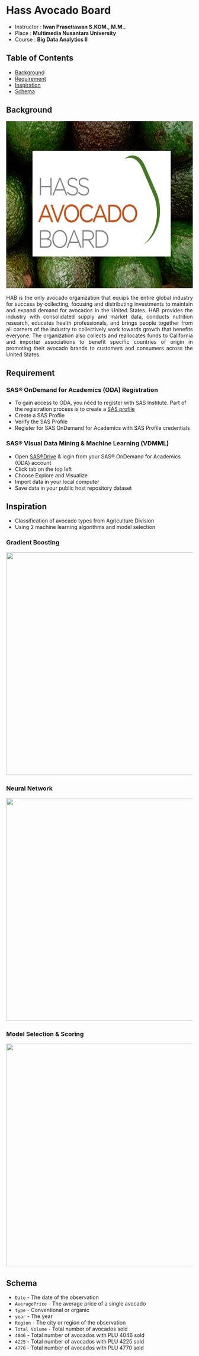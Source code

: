 # Hass Avocado Board
* Instructor :  <b>Iwan Prasetiawan S.KOM., M.M..</b>
* Place : <b>Multimedia Nusantara University</b>
* Course : <b>Big Data Analytics II</b>

## Table of Contents
* [Background](#background)
* [Requirement](#requirement)
* [Inspiration](#inspiration)
* [Schema](#schema)

## Background
<img src="https://github.com/Bayunova28/Avocado_Price/blob/master/images/cover.jpg" height="450" width="1100">

<p align="justify">HAB is the only avocado organization that equips the entire global industry for success by collecting, focusing and distributing investments to maintain and expand demand for avocados in the United States. HAB provides the industry with consolidated supply and market data, conducts nutrition research, educates health professionals, and brings people together from all corners of the industry to collectively work towards growth that benefits everyone. The organization also collects and reallocates funds to California and importer associations to benefit specific countries of origin in promoting their avocado brands to customers and consumers across the United States.<p>
  
## Requirement
### SAS® OnDemand for Academics (ODA) Registration
* To gain access to ODA, you need to register with SAS Institute. Part of the registration process is to create a [SAS profile](https://welcome.oda.sas.com/login)
* Create a SAS Profile
* Verify the SAS Profile
* Register for SAS OnDemand for Academics with SAS Profile credentials

### SAS® Visual Data Mining & Machine Learning (VDMML)
* Open [SAS®Drive](https://auth.sas.com/) & login from your SAS® OnDemand for Academics (ODA) account
* Click tab on the top left
* Choose Explore and Visualize 
* Import data in your local computer
* Save data in your public host repository dataset
  
## Inspiration
* Classification of avocado types from Agriculture Division
* Using 2 machine learning algorithms and model selection
  
### Gradient Boosting
<img src="https://github.com/Bayunova28/Iowa_Department_Avocado_Price/blob/master/images/gradient-boosting-model.png" height="600" width="1100">
  
### Neural Network
<img src="https://github.com/Bayunova28/Iowa_Department_Avocado_Price/blob/master/images/neural-network.png" height="600" width="1100">
  
### Model Selection & Scoring
<img src="https://github.com/Bayunova28/Iowa_Department_Avocado_Price/blob/master/images/model-selection.png" height="600" width="1100">

## Schema
* `Date` - The date of the observation
* `AveragePrice` - The average price of a single avocado
* `type` - Conventional or organic
* `year` - The year
* `Region` - The city or region of the observation
* `Total Volume` - Total number of avocados sold
* `4046` - Total number of avocados with PLU 4046 sold
* `4225` - Total number of avocados with PLU 4225 sold
* `4770` - Total number of avocados with PLU 4770 sold
